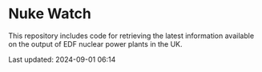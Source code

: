 # Nuke Watch

This repository includes code for retrieving the latest information available on the output of EDF nuclear power plants in the UK.

Last updated: 2024-09-01 06:14